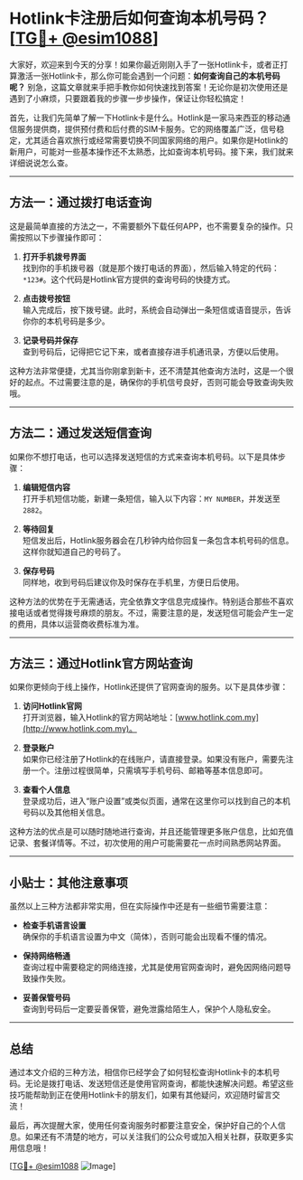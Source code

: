 # Hotlink卡注册后如何查询本机号码？[[TG💪+ @esim1088](https://t.me/s/esim1088)]

大家好，欢迎来到今天的分享！如果你最近刚刚入手了一张Hotlink卡，或者正打算激活一张Hotlink卡，那么你可能会遇到一个问题：**如何查询自己的本机号码呢？** 别急，这篇文章就来手把手教你如何快速找到答案！无论你是初次使用还是遇到了小麻烦，只要跟着我的步骤一步步操作，保证让你轻松搞定！

首先，让我们先简单了解一下Hotlink卡是什么。Hotlink是一家马来西亚的移动通信服务提供商，提供预付费和后付费的SIM卡服务。它的网络覆盖广泛，信号稳定，尤其适合喜欢旅行或经常需要切换不同国家网络的用户。如果你是Hotlink的新用户，可能对一些基本操作还不太熟悉，比如查询本机号码。接下来，我们就来详细说说怎么查。

---

## 方法一：通过拨打电话查询

这是最简单直接的方法之一，不需要额外下载任何APP，也不需要复杂的操作。只需按照以下步骤操作即可：

1. **打开手机拨号界面**  
   找到你的手机拨号器（就是那个拨打电话的界面），然后输入特定的代码：`*123#`。这个代码是Hotlink官方提供的查询号码的快捷方式。

2. **点击拨号按钮**  
   输入完成后，按下拨号键。此时，系统会自动弹出一条短信或语音提示，告诉你你的本机号码是多少。

3. **记录号码并保存**  
   查到号码后，记得把它记下来，或者直接存进手机通讯录，方便以后使用。

这种方法非常便捷，尤其当你刚拿到新卡，还不清楚其他查询方法时，这是一个很好的起点。不过需要注意的是，确保你的手机信号良好，否则可能会导致查询失败哦。

---

## 方法二：通过发送短信查询

如果你不想打电话，也可以选择发送短信的方式来查询本机号码。以下是具体步骤：

1. **编辑短信内容**  
   打开手机短信功能，新建一条短信，输入以下内容：`MY NUMBER`，并发送至`2882`。

2. **等待回复**  
   短信发出后，Hotlink服务器会在几秒钟内给你回复一条包含本机号码的信息。这样你就知道自己的号码了。

3. **保存号码**  
   同样地，收到号码后建议你及时保存在手机里，方便日后使用。

这种方法的优势在于无需通话，完全依靠文字信息完成操作。特别适合那些不喜欢接电话或者觉得拨号麻烦的朋友。不过，需要注意的是，发送短信可能会产生一定的费用，具体以运营商收费标准为准。

---

## 方法三：通过Hotlink官方网站查询

如果你更倾向于线上操作，Hotlink还提供了官网查询的服务。以下是具体步骤：

1. **访问Hotlink官网**  
   打开浏览器，输入Hotlink的官方网站地址：[www.hotlink.com.my](http://www.hotlink.com.my)。

2. **登录账户**  
   如果你已经注册了Hotlink的在线账户，请直接登录。如果没有账户，需要先注册一个。注册过程很简单，只需填写手机号码、邮箱等基本信息即可。

3. **查看个人信息**  
   登录成功后，进入“账户设置”或类似页面，通常在这里你可以找到自己的本机号码以及其他相关信息。

这种方法的优点是可以随时随地进行查询，并且还能管理更多账户信息，比如充值记录、套餐详情等。不过，初次使用的用户可能需要花一点时间熟悉网站界面。

---

## 小贴士：其他注意事项

虽然以上三种方法都非常实用，但在实际操作中还是有一些细节需要注意：

- **检查手机语言设置**  
  确保你的手机语言设置为中文（简体），否则可能会出现看不懂的情况。

- **保持网络畅通**  
  查询过程中需要稳定的网络连接，尤其是使用官网查询时，避免因网络问题导致操作失败。

- **妥善保管号码**  
  查询到号码后一定要妥善保管，避免泄露给陌生人，保护个人隐私安全。

---

## 总结

通过本文介绍的三种方法，相信你已经学会了如何轻松查询Hotlink卡的本机号码。无论是拨打电话、发送短信还是使用官网查询，都能快速解决问题。希望这些技巧能帮助到正在使用Hotlink卡的朋友们，如果有其他疑问，欢迎随时留言交流！

最后，再次提醒大家，使用任何查询服务时都要注意安全，保护好自己的个人信息。如果还有不清楚的地方，可以关注我们的公众号或加入相关社群，获取更多实用信息哦！

[[TG💪+ @esim1088](https://t.me/s/esim1088) ![Image](https://i.postimg.cc/4NQfJmqS/Snipaste-2025-05-13-00-14-12.png)]